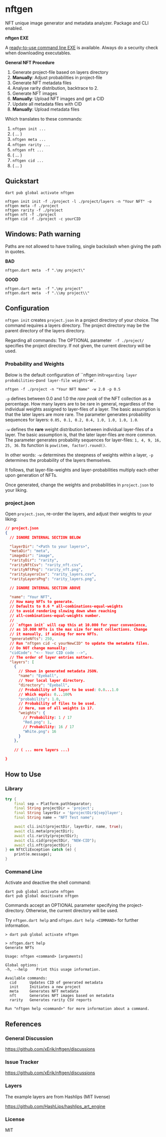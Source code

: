 # nftgen

NFT unique image generator and metadata analyzer. Package and CLI enabled.

**nftgen EXE**

A [ready-to-use command line EXE](https://github.com/xErik/nftgen/releases) is available. Always do a security check when downloading executables.

**General NFT Procedure** 

1. Generate project-file based on layers directory
2. **Manually**: Adjust probabilities in project-file  
3. Generate NFT metadata files
4. Analyse rarity distribution, backtrace to 2.
5. Generate NFT images
6. **Manually**: Upload NFT images and get a CID
7. Update all metadata files with CID 
8. **Manually**: Upload metadata files

Which translates to these commands:

1. `nftgen init ...`
2. ( ... )
3. `nftgen meta ...`
4. `nftgen rarity ...`
5. `nftgen nft ...`
6. ( ... )
7. `nftgen cid ...`
8. ( ... )

## Quickstart

```shell
dart pub global activate nftgen

nftgen init init -f ./project -l ./project/layers -n "Your NFT" -o
nftgen meta -f ./project    
nftgen rarity -f ./project  
nftgen nft -f ./project      
nftgen cid -f ./project -c yourCID  
```

## Windows: Path warning

Paths are not allowed to have trailing, single backslash when giving the path in quotes.

**BAD** 

```
nftgen.dart meta  -f ".\my project\"
```

**GOOD** 

```
nftgen.dart meta  -f ".\my project"
nftgen.dart meta  -f ".\\my project\\"
```

## Configuration

`nftgen init` creates `project.json` in a project directory of your choice. The command requires a layers directory. The project directory may be the parent directory of the layers directory.

Regarding all commands: The OPTIONAL parameter ` -f ./project/` specifies the project directory. If not given, the current directory will be used.


### Probability and Weights

Below is the default configuration of ``nftgen init` regarding layer probabilities `-p` and layer-file weights `-w`.

```
nftgen -f ./project -n "Your NFT Name" -w 2.0 -p 0.5
```

`-p` defines between 0.0 and 1.0 the *rare peak* of the NFT collection as a percentage. How many layers are to be rare in general, regardless of the individual weights assigned to layer-files of a layer. The basic assumption is that the later layers are more rare. The parameter generates probability sequences for layers: `0.05, 0.1, 0.2, 0.4, 1.0, 1.0, 1.0, 1.0`.

`-w` defines the **rare** weight distribution between individual layer-files of a layer. The basic assumption is, that the later layer-files are more common. The parameter generates probability sequences for layer-files: `1, 4, 9, 16, 25, 36`. Its function is `pow(item, factor).round()`.

In other words: `-w` determines the steepness of weights within a layer, `-p` determines the probability of the layers themselves.

It follows, that layer-file-weights and layer-probabilities multiply each other upon generation of NFTs.

Once generated, change the weights and probabilities in `project.json` to your liking.

### project.json

Open `project.json`, re-order the layers, and adjust their weights to your liking:

```JSON
// project.json
{
  // IGNORE INTERNAL SECTION BELOW

  "layerDir": "<Path to your layers>",
  "metaDir": "meta",
  "imageDir": "image",
  "rarityDir": "rarity",
  "rarityNftCsv": "rarity_nft.csv",
  "rarityNftPng": "rarity_nft.png",
  "rarityLayersCsv": "rarity_layers.csv",
  "rarityLayersPng": "rarity_layers.png",

  // IGNORE INTERNAL SECTION ABOVE
  
  "name": "Your NFT",
  // How many NFTs to generate.
  // Defaults to 0.6 * all-combinations-equal-weights 
  // to avoid rendering slowing down when reaching
  // all-combinations-equal-weights number. 
  // 
  // `nftgen init` will cap this at 10.000 for your convenience,
  // as 10.000 NFTs is the max size for most collections. Change
  // it manually, if aiming for more NFTs.
  "generateNfts": 250, 
  // Run "nftgen cid -c yourNewCID" to update the metadata files.
  // Do NOT change manually:
  "cidCode": "<-- Your CID code -->", 
  // The order of layer entries matters.
  "layers": [ 
    {
      // Shown in generated metadata JSON.
      "name": "Eyeball",  
      // Your local layer directory.
      "directory": "Eyeball",
      // Probability of layer to be used: 0.0...1.0 
      // Which eqals: 0...100% 
      "probability": 1.0, 
      // Probability of files to be used.
      // Here, sum of all weights is 17.
      "weights": {
        // Probability: 1 / 17
        "Red.png": 1, 
        // Probability: 16 / 17
        "White.png": 16 
      }
    },
    
    // ( ... more layers ...)

}
```

## How to Use

### Library

```dart
try {
    final sep = Platform.pathSeparator;
    final String projectDir = 'project';
    final String layerDir = '$projectDir${sep}layer';
    final String name = "NFT Test name";

    await cli.init(projectDir, layerDir, name, true);
    await cli.meta(projectDir);
    await cli.rarity(projectDir);
    await cli.cid(projectDir, "NEW-CID");
    await cli.nft(projectDir);
} on NftCliException catch (e) {
    print(e.message);
}
```

### Command Line

Activate and deactive the shell command: 

```shell
dart pub global activate nftgen
dart pub global deactivate nftgen
```

Commands accept an OPTIONAL parameter specifying the project-directory. Otherwise, the current directory will be used.

Try `nftgen.dart help` and `nftgen.dart help <COMMAND>` for further information.

```shell
> dart pub global activate nftgen

> nftgen.dart help  
Generate NFTs

Usage: nftgen <command> [arguments]

Global options:
-h, --help    Print this usage information.

Available commands:
  cid      Updates CID of generated metadata
  init     Initiates a new project
  meta     Generates NFT metadata
  nft      Generates NFT images based on metadata
  rarity   Generates rarity CSV reports

Run "nftgen help <command>" for more information about a command.
```

## References

### General Discussion

https://github.com/xErik/nftgen/discussions

### Issue Tracker

https://github.com/xErik/nftgen/discussions

### Layers 

The example layers are from Hashlips (MIT livense)

https://github.com/HashLips/hashlips_art_engine

### License

MIT